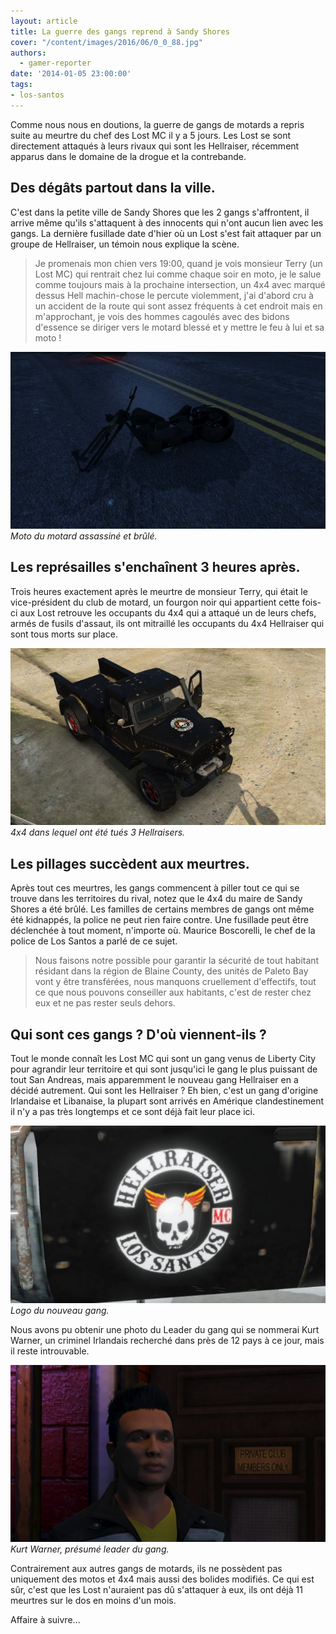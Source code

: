 ```yaml
---
layout: article
title: La guerre des gangs reprend à Sandy Shores
cover: "/content/images/2016/06/0_0_88.jpg"
authors:
  - gamer-reporter
date: '2014-01-05 23:00:00'
tags:
- los-santos
---
```


Comme nous nous en doutions, la guerre de gangs de motards a repris suite au meurtre du chef des Lost MC il y a 5 jours. Les Lost se sont directement attaqués à leurs rivaux qui sont les Hellraiser, récemment apparus dans le domaine de la drogue et la contrebande.

## Des dégâts partout dans la ville.

C'est dans la petite ville de Sandy Shores que les 2 gangs s'affrontent, il arrive même qu'ils s'attaquent à des innocents qui n'ont aucun lien avec les gangs. La dernière fusillade date d'hier où un Lost s'est fait attaquer par un groupe de Hellraiser, un témoin nous explique la scène.

> Je promenais mon chien vers 19:00, quand je vois monsieur Terry (un Lost MC) qui rentrait chez lui comme chaque soir en moto, je le salue comme toujours mais à la prochaine intersection, un 4x4 avec marqué dessus Hell machin-chose le percute violemment, j'ai d'abord cru à un accident de la route qui sont assez fréquents à cet endroit mais en m'approchant, je vois des hommes cagoulés avec des bidons d'essence se diriger vers le motard blessé et y mettre le feu à lui et sa moto !

![Moto du motard assassiné et brûlé.](/content/images/2016/06/0_0_84.jpg)
_Moto du motard assassiné et brûlé._

## Les représailles s'enchaînent 3 heures après.

Trois heures exactement après le meurtre de monsieur Terry, qui était le vice-président du club de motard, un fourgon noir qui appartient cette fois-ci aux Lost retrouve les occupants du 4x4 qui a attaqué un de leurs chefs, armés de fusils d'assaut, ils ont mitraillé les occupants du 4x4 Hellraiser qui sont tous morts sur place.

![4x4 dans lequel ont été tués 3 Hellraisers.](/content/images/2016/06/0_0_85.jpg)
_4x4 dans lequel ont été tués 3 Hellraisers._

## Les pillages succèdent aux meurtres.

Après tout ces meurtres, les gangs commencent à piller tout ce qui se trouve dans les territoires du rival, notez que le 4x4 du maire de Sandy Shores a été brûlé. Les familles de certains membres de gangs ont même été kidnappés, la police ne peut rien faire contre. Une fusillade peut être déclenchée à tout moment, n'importe où. Maurice Boscorelli, le chef de la police de Los Santos a parlé de ce sujet.

> Nous faisons notre possible pour garantir la sécurité de tout habitant résidant dans la région de Blaine County, des unités de Paleto Bay vont y être transférées, nous manquons cruellement d'effectifs, tout ce que nous pouvons conseiller aux habitants, c'est de rester chez eux et ne pas rester seuls dehors.

## Qui sont ces gangs ? D'où viennent-ils ?

Tout le monde connaît les Lost MC qui sont un gang venus de Liberty City pour agrandir leur territoire et qui sont jusqu'ici le gang le plus puissant de tout San Andreas, mais apparemment le nouveau gang Hellraiser en a décidé autrement. Qui sont les Hellraiser ? Eh bien, c'est un gang d'origine Irlandaise et Libanaise, la plupart sont arrivés en Amérique clandestinement il n'y a pas très longtemps et ce sont déjà fait leur place ici.

![Logo du nouveau gang.](/content/images/2016/06/0_0_86.jpg)
_Logo du nouveau gang._

Nous avons pu obtenir une photo du Leader du gang qui se nommerai Kurt Warner, un criminel Irlandais recherché dans près de 12 pays à ce jour, mais il reste introuvable.

![Kurt Warner, présumé leader du gang.](/content/images/2016/06/0_0_87.jpg)
_Kurt Warner, présumé leader du gang._

Contrairement aux autres gangs de motards, ils ne possèdent pas uniquement des motos et 4x4 mais aussi des bolides modifiés. Ce qui est sûr, c'est que les Lost n'auraient pas dû s'attaquer à eux, ils ont déjà 11 meurtres sur le dos en moins d'un mois.

Affaire à suivre...